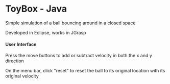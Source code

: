 # ToyBox - Java
Simple simulation of a ball bouncing around in a closed space

Developed in Eclipse, works in JGrasp

#### User Interface ####
Press the move buttons to add or subtract velocity in both the x and y direction

On the menu bar, click "reset" to reset the ball to its original location with its original velocity
